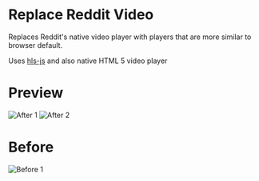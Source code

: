 # Replace Reddit Video
Replaces Reddit's native video player with players that are more similar to browser default.

Uses [hls-js](https://github.com/video-dev/hls.js/) and also native HTML 5 video player

# Preview
![After 1](https://i.imgur.com/gwvMBza.png)
![After 2](https://i.imgur.com/cHaqJ9L.png)

# Before
![Before 1](https://i.imgur.com/DnyfJet.png)
